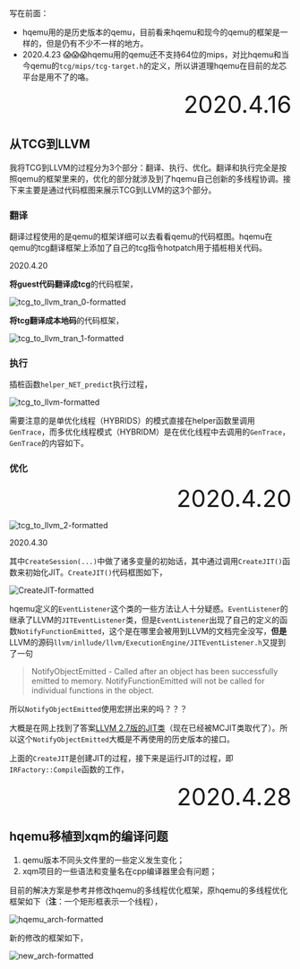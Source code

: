 写在前面：

* hqemu用的是历史版本的qemu，目前看来hqemu和现今的qemu的框架是一样的，但是仍有不少不一样的地方。
* 2020.4.23 😱😱😱hqemu用的qemu还不支持64位的mips，对比hqemu和当今qemu的`tcg/mips/tcg-target.h`的定义，所以讲道理hqemu在目前的龙芯平台是用不了的咯。


<div style="font-size:3em; text-align:right;">2020.4.16</div>

## 从TCG到LLVM

我将TCG到LLVM的过程分为3个部分：翻译、执行、优化。翻译和执行完全是按照qemu的框架里来的，优化的部分就涉及到了hqemu自己创新的多线程协调。接下来主要是通过代码框图来展示TCG到LLVM的这3个部分。

### 翻译

翻译过程使用的是qemu的框架详细可以去看看qemu的代码框图。hqemu在qemu的tcg翻译框架上添加了自己的tcg指令hotpatch用于插桩相关代码。

2020.4.20

**将guest代码翻译成tcg**的代码框架，

![tcg_to_llvm_tran_0-formatted](pictures/tcg_to_llvm_tran_0-formatted.svg)

**将tcg翻译成本地码**的代码框架，

![tcg_to_llvm_tran_1-formatted](pictures/tcg_to_llvm_tran_1-formatted.svg)

### 执行

插桩函数`helper_NET_predict`执行过程，

![tcg_to_llvm-formatted](pictures/tcg_to_llvm_exec-formatted.svg)

需要注意的是单优化线程（HYBRIDS）的模式直接在helper函数里调用`GenTrace`，而多优化线程模式（HYBRIDM）是在优化线程中去调用的`GenTrace`，`GenTrace`的内容如下。

### 优化

<div style="font-size:3em; text-align:right;">2020.4.20</div>

![tcg_to_llvm_2-formatted](pictures/tcg_to_llvm_opt-formatted.svg)

2020.4.30

其中`CreateSession(...)`中做了诸多变量的初始话，其中通过调用`CreateJIT()`函数来初始化JIT。`CreateJIT()`代码框图如下，

![CreateJIT-formatted](pictures/CreateJIT-formatted.svg)

hqemu定义的`EventListener`这个类的一些方法让人十分疑惑。`EventListener`的继承了LLVM的`JITEventListener`类，但是`EventListener`出现了自己的定义的函数`NotifyFunctionEmitted`，这个是在哪里会被用到LLVM的文档完全没写，**但是**LLVM的源码`llvm/inllude/llvm/ExecutionEngine/JITEventListener.h`又提到了一句

> NotifyObjectEmitted - Called after an object has been successfully emitted to memory.  NotifyFunctionEmitted will not be called for individual functions in the object.

所以`NotifyObjectEmitted`使用宏拼出来的吗？？？

大概是在网上找到了答案[LLVM 2.7版的JIT类](http://legup.eecg.utoronto.ca/doxygen/classllvm_1_1JIT.html)（现在已经被MCJIT类取代了）。所以这个`NotifyObjectEmitted`大概是不再使用的历史版本的接口。

上面的`CreateJIT`是创建JIT的过程，接下来是运行JIT的过程，即`IRFactory::Compile`函数的工作，





<div style="font-size:3em; text-align:right;">2020.4.28</div>

## hqemu移植到xqm的编译问题

1. qemu版本不同头文件里的一些定义发生变化；
2. xqm项目的一些语法和变量名在cpp编译器里会有问题；

目前的解决方案是参考并修改hqemu的多线程优化框架，原hqemu的多线程优化框架如下（**注**：一个矩形框表示一个线程），

![hqemu_arch-formatted](pictures/hqemu_arch-formatted.svg)

新的修改的框架如下，

![new_arch-formatted](pictures/new_arch-formatted.svg)